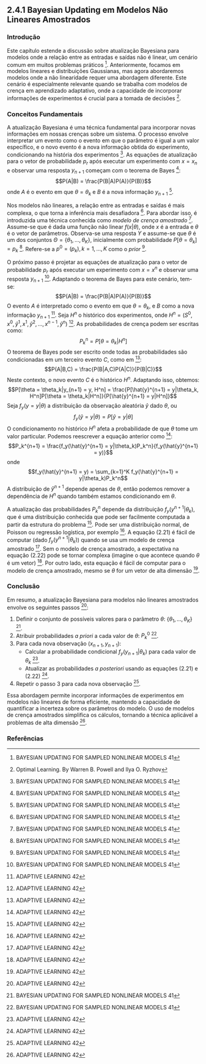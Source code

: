 ## 2.4.1 Bayesian Updating em Modelos Não Lineares Amostrados

### Introdução
Este capítulo estende a discussão sobre atualização Bayesiana para modelos onde a relação entre as entradas e saídas não é linear, um cenário comum em muitos problemas práticos [^41]. Anteriormente, focamos em modelos lineares e distribuições Gaussianas, mas agora abordaremos modelos onde a não linearidade requer uma abordagem diferente. Este cenário é especialmente relevante quando se trabalha com modelos de crença em aprendizado adaptativo, onde a capacidade de incorporar informações de experimentos é crucial para a tomada de decisões [^31].

### Conceitos Fundamentais

A atualização Bayesiana é uma técnica fundamental para incorporar novas informações em nossas crenças sobre um sistema. O processo envolve interpretar um evento como o evento em que o parâmetro é igual a um valor específico, e o novo evento é a nova informação obtida do experimento, condicionando na história dos experimentos [^41]. As equações de atualização para o vetor de probabilidade $p_r$ após executar um experimento com $x = x_n$ e observar uma resposta $y_{n+1}$ começam com o teorema de Bayes [^41]:
$$P(A|B) = \frac{P(B|A)P(A)}{P(B)}$$
onde $A$ é o evento em que $\theta = \theta_k$ e $B$ é a nova informação $y_{n+1}$ [^41].

Nos modelos não lineares, a relação entre as entradas e saídas é mais complexa, o que torna a inferência mais desafiadora [^41]. Para abordar isso, é introduzida uma técnica conhecida como *modelo de crença amostrado* [^41]. Assume-se que é dada uma função não linear $f(x|\theta)$, onde $x$ é a entrada e $\theta$ é o vetor de parâmetros. Observa-se uma resposta $Y$ e assume-se que $\theta$ é um dos conjuntos $\Theta = \{\theta_1, ..., \theta_K\}$, inicialmente com probabilidade $P[\theta = \theta_k] = p_k$ [^41]. Refere-se a $p^0 = (p_k), k = 1, ..., K$ como o *prior* [^41].

O próximo passo é projetar as equações de atualização para o vetor de probabilidade $p_r$ após executar um experimento com $x = x^n$ e observar uma resposta $y_{n+1}$ [^41]. Adaptando o teorema de Bayes para este cenário, tem-se:
$$P(A|B) = \frac{P(B|A)P(A)}{P(B)}$$
O evento $A$ é interpretado como o evento em que $\theta = \theta_k$, e $B$ como a nova informação $y_{n+1}$ [^42]. Seja $H^n$ o histórico dos experimentos, onde $H^n = (S^0, x^0, \hat{y}^1, x^1, \hat{y}^2, ..., x^{n-1}, \hat{y}^n)$ [^42]. As probabilidades de crença podem ser escritas como:
$$P_k^n = P[\theta = \theta_k|H^n]$$
O teorema de Bayes pode ser escrito onde todas as probabilidades são condicionadas em um terceiro evento $C$, como em [^42]:
$$P(A|B,C) = \frac{P(B|A,C)P(A|C)}{P(B|C)}$$
Neste contexto, o novo evento $C$ é o histórico $H^n$. Adaptando isso, obtemos:
$$P[\theta = \theta_k|y_{n+1} = y, H^n] = \frac{P[\hat{y}^{n+1} = y|\theta_k, H^n]P[\theta = \theta_k|H^n]}{P[\hat{y}^{n+1} = y|H^n]}$$
Seja $f_y(y=y|\theta)$ a distribuição da observação aleatória $\hat{y}$ dado $\theta$, ou
$$f_y(\hat{y} = y|\theta) = P[\hat{y} = y|\theta]$$
O condicionamento no histórico $H^n$ afeta a probabilidade de que $\theta$ tome um valor particular. Podemos reescrever a equação anterior como [^42]:
$$P_k^{n+1} = \frac{f_y(\hat{y}^{n+1} = y|\theta_k)P_k^n}{f_y(\hat{y}^{n+1} = y)}$$
onde
$$f_y(\hat{y}^{n+1} = y) = \sum_{k=1}^K f_y(\hat{y}^{n+1} = y|\theta_k)P_k^n$$
A distribuição de $\hat{y}^{n+1}$ depende apenas de $\theta$, então podemos remover a dependência de $H^n$ quando também estamos condicionando em $\theta$.

A atualização das probabilidades $P_k^n$ depende da distribuição $f_y(y^{n+1}|\theta_k)$, que é uma distribuição conhecida que pode ser facilmente computada a partir da estrutura do problema [^42]. Pode ser uma distribuição normal, de Poisson ou regressão logística, por exemplo [^42]. A equação (2.21) é fácil de computar (dado $f_y(y^{n+1}|\theta_k)$) quando se usa um modelo de crença amostrado [^42]. Sem o modelo de crença amostrado, a expectativa na equação (2.22) pode se tornar complexa (imagine o que acontece quando $\theta$ é um vetor) [^42]. Por outro lado, esta equação é fácil de computar para o modelo de crença amostrado, mesmo se $\theta$ for um vetor de alta dimensão [^42].

### Conclusão

Em resumo, a atualização Bayesiana para modelos não lineares amostrados envolve os seguintes passos [^42]:
1. Definir o conjunto de possíveis valores para o parâmetro $\theta$: $\{\theta_1, ..., \theta_K\}$ [^41].
2. Atribuir probabilidades *a priori* a cada valor de $\theta$: $P_k^0$ [^41].
3. Para cada nova observação $(x_{n+1}, y_{n+1})$:
   - Calcular a probabilidade condicional $f_y(y_{n+1}|\theta_k)$ para cada valor de $\theta_k$ [^42].
   - Atualizar as probabilidades *a posteriori* usando as equações (2.21) e (2.22) [^42].
4. Repetir o passo 3 para cada nova observação [^42].

Essa abordagem permite incorporar informações de experimentos em modelos não lineares de forma eficiente, mantendo a capacidade de quantificar a incerteza sobre os parâmetros do modelo. O uso de modelos de crença amostrados simplifica os cálculos, tornando a técnica aplicável a problemas de alta dimensão [^42].

### Referências
[^31]: Optimal Learning. By Warren B. Powell and Ilya O. Ryzhov
[^41]: BAYESIAN UPDATING FOR SAMPLED NONLINEAR MODELS 41
[^42]: ADAPTIVE LEARNING 42
<!-- END -->
